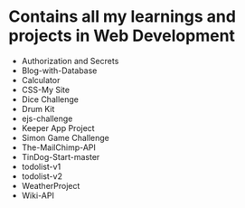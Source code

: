 # Contains all my learnings and projects in Web Development
- Authorization and Secrets
- Blog-with-Database
- Calculator
- CSS-My Site
- Dice Challenge
- Drum Kit
- ejs-challenge
- Keeper App Project
- Simon Game Challenge
- The-MailChimp-API
- TinDog-Start-master
- todolist-v1
- todolist-v2
- WeatherProject
- Wiki-API
